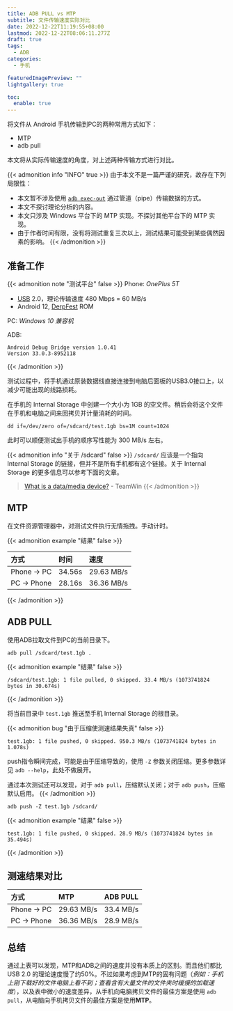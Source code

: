 ```yaml
---
title: ADB PULL vs MTP
subtitle: 文件传输速度实际对比
date: 2022-12-22T11:19:55+08:00
lastmod: 2022-12-22T08:06:11.277Z
draft: true
tags:
  - ADB
categories:
  - 手机

featuredImagePreview: ""
lightgallery: true

toc:
  enable: true
---
```


将文件从 Android 手机传输到PC的两种常用方式如下：

- MTP
- adb pull

本文将从实际传输速度的角度，对上述两种传输方式进行对比。

<!--more-->

{{< admonition info "INFO" true >}}
由于本文不是一篇严谨的研究，故存在下列局限性：

- 本文暂不涉及使用 [`adb exec-out`](https://stackoverflow.com/a/31401447) 通过管道（pipe）传输数据的方式。
- 本文不探讨理论分析的内容。
- 本文只涉及 Windows 平台下的 MTP 实现。不探讨其他平台下的 MTP 实现。
- 由于作者时间有限，没有将测试重复三次以上，测试结果可能受到某些偶然因素的影响。
{{< /admonition >}}

## 准备工作

{{< admonition note "测试平台" false >}}
Phone: *OnePlus 5T*

- [USB](https://zh.wikipedia.org/wiki/USB) 2.0，理论传输速度 480 Mbps = 60 MB/s
- Android 12, [DerpFest](https://derpfest.org/) ROM

PC: *Windows 10 兼容机*

ADB:

```
Android Debug Bridge version 1.0.41
Version 33.0.3-8952118
```
{{< /admonition >}}

测试过程中，将手机通过原装数据线直接连接到电脑后面板的USB3.0接口上，以减少可能出现的线路损耗。

在手机的 Internal Storage 中创建一个大小为 1GB 的空文件。稍后会将这个文件在手机和电脑之间来回拷贝并计量消耗的时间。

```shell
dd if=/dev/zero of=/sdcard/test.1gb bs=1M count=1024
```

此时可以顺便测试出手机的顺序写性能为 300 MB/s 左右。

{{< admonition info "关于 /sdcard" false >}}
`/sdcard/` 应该是一个指向 Internal Storage 的链接，但并不是所有手机都有这个链接。关于 Internal Storage 的更多信息可以参考下面的文章。

>[What is a data/media device?](https://twrp.me/faq/datamedia.html) - TeamWin
{{< /admonition >}}

## MTP

在文件资源管理器中，对测试文件执行无情拖拽。手动计时。

{{< admonition example "结果" false >}}

方式 | 时间 | 速度
:- | :- | :-
Phone -> PC | 34.56s | 29.63 MB/s
PC -> Phone | 28.16s | 36.36 MB/s

{{< /admonition >}}

## ADB PULL

使用ADB拉取文件到PC的当前目录下。

```shell
adb pull /sdcard/test.1gb .
```

{{< admonition example "结果" false >}}
```
/sdcard/test.1gb: 1 file pulled, 0 skipped. 33.4 MB/s (1073741824 bytes in 30.674s)
```
{{< /admonition >}}

将当前目录中 `test.1gb` 推送至手机 Internal Storage 的根目录。

{{< admonition bug "由于压缩使测速结果失真" false >}}

```
test.1gb: 1 file pushed, 0 skipped. 950.3 MB/s (1073741824 bytes in 1.078s)
```

push指令瞬间完成，可能是由于压缩导致的，使用 `-Z` 参数关闭压缩。更多参数详见 `adb --help`，此处不做展开。

通过本次测试还可以发现，对于 `adb pull`，压缩默认关闭；对于 `adb push`，压缩默认启用。
{{< /admonition >}}

```shell
adb push -Z test.1gb /sdcard/
```

{{< admonition example "结果" false >}}
```
test.1gb: 1 file pushed, 0 skipped. 28.9 MB/s (1073741824 bytes in 35.494s)
```
{{< /admonition >}}

## 测速结果对比

方式 | MTP | ADB PULL
:- | :- | :-
Phone -> PC | 29.63 MB/s | 33.4 MB/s
PC -> Phone | 36.36 MB/s | 28.9 MB/s

## 总结

通过上表可以发现，MTP和ADB之间的速度并没有本质上的区别。而且他们都比 USB 2.0 的理论速度慢了约50%。不过如果考虑到MTP的固有问题（*例如：手机上刚下载好的文件电脑上看不到；查看含有大量文件的文件夹时缓慢的加载速度*），以及表中微小的速度差异，从手机向电脑拷贝文件的最佳方案是使用 `adb pull`，从电脑向手机拷贝文件的最佳方案是使用**MTP**。
